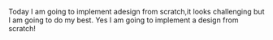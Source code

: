Today I am going to implement adesign from scratch,it looks challenging but I am going to do my best.
Yes I am going to implement a design from scratch!
